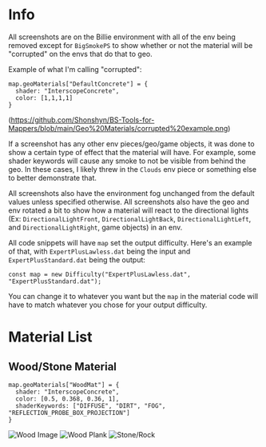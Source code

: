 # Info

All screenshots are on the Billie environment with all of the env being removed except for `BigSmokePS` to show whether or not the material will be "corrupted" on the envs that do that to geo.

Example of what I'm calling "corrupted": 
```
map.geoMaterials["DefaultConcrete"] = {
  shader: "InterscopeConcrete",
  color: [1,1,1,1]
}
```
(https://github.com/Shonshyn/BS-Tools-for-Mappers/blob/main/Geo%20Materials/corrupted%20example.png) 

If a screenshot has any other env pieces/geo/game objects, it was done to show a certain type of effect that the material will have. For example, some shader keywords will cause any smoke to not be visible from behind the geo. In these cases, I likely threw in the `Clouds` env piece or something else to better demonstrate that.

All screenshots also have the environment fog unchanged from the default values unless specified otherwise. 
All screenshots also have the geo and env rotated a bit to show how a material will react to the directional lights (Ex: `DirectionalLightFront`, `DirectionalLightBack`, `DirectionalLightLeft`, and `DirectionalLightRight`, game objects) in an env. 

All code snippets will have `map` set the output difficulty. Here's an example of that, with `ExpertPlusLawless.dat` being the input and `ExpertPlusStandard.dat` being the output:
```
const map = new Difficulty("ExpertPlusLawless.dat", "ExpertPlusStandard.dat");
```
You can change it to whatever you want but the `map` in the material code will have to match whatever you chose for your output difficulty.

# Material List

## Wood/Stone Material
```
map.geoMaterials["WoodMat"] = {
  shader: "InterscopeConcrete",
  color: [0.5, 0.368, 0.36, 1],
  shaderKeywords: ["DIFFUSE", "DIRT", "FOG", "REFLECTION_PROBE_BOX_PROJECTION"]
}
```
![Wood Image](https://github.com/Shonshyn/BS-Tools-for-Mappers/blob/main/Geo%20Materials/wood.png)
![Wood Plank](https://github.com/Shonshyn/BS-Tools-for-Mappers/blob/main/Geo%20Materials/wood%20plank.png)
![Stone/Rock](https://github.com/Shonshyn/BS-Tools-for-Mappers/blob/main/Geo%20Materials/stone%20rock.png)
